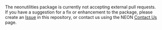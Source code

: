 The neonutilities package is currently not accepting external pull requests. If you have a suggestion for a fix or enhancement to the package, please create an [Issue](https://github.com/NEONScience/NEON-utilities-python/issues) in this repository, or contact us using the NEON [Contact Us](https://www.neonscience.org/about/contact-us) page.
